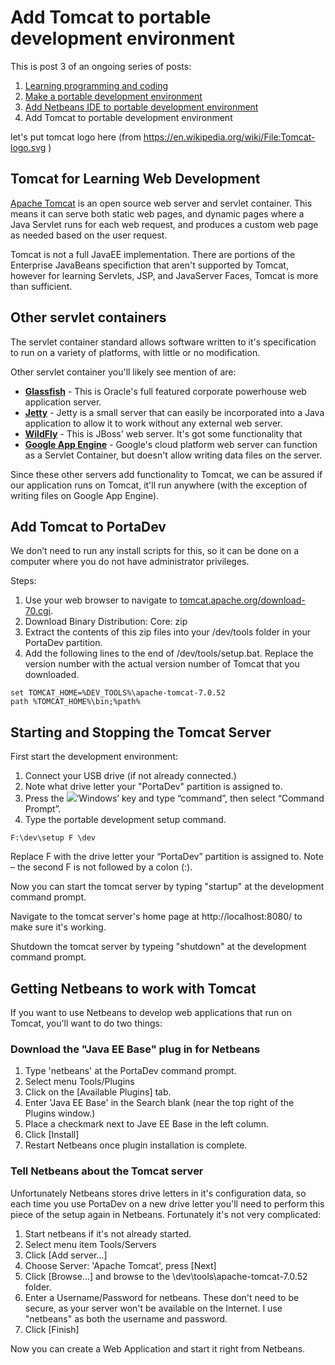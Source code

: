 Add Tomcat to portable development environment
======================================

This is post 3 of an ongoing series of posts:

1. [Learning programming and coding][1]
2. [Make a portable development environment][2]
3. [Add Netbeans IDE to portable development environment][3]
4. Add Tomcat to portable development environment

[1]: http://duckspot.wordpress.com/2014/02/16/learning-programming-and-coding/
[2]: http://duckspot.wordpress.com/2014/02/19/portable-development-environment/
[3]: http://duckspot.wordpress.com/2014/02/20/add-netbeans-ide-to-portable-development/

let's put tomcat logo here (from https://en.wikipedia.org/wiki/File:Tomcat-logo.svg )

Tomcat for Learning Web Development
----------------------------------------------------
[Apache Tomcat] is an open source web server and servlet container.  This means it can serve both static web pages, and dynamic pages where a Java Servlet runs for each web request, and produces a custom web page as needed based on the user request.

Tomcat is not a full JavaEE implementation.  There are portions of the Enterprise JavaBeans specifiction that aren't supported by Tomcat, however for learning Servlets, JSP, and JavaServer Faces, Tomcat is more than sufficient.

Other servlet containers
--------------------------------
The servlet container standard allows software written to it's specification to run on a variety of platforms, with little or no modification.  

Other servlet container you'll likely see mention of are:

* **[Glassfish]** - This is Oracle's full featured corporate powerhouse web application server.
* **[Jetty]** - Jetty is a small server that can easily be incorporated into a Java application to allow it to work without any external web server.
* **[WildFly]** - This is JBoss' web server.  It's got some functionality that 
* **[Google App Engine]** - Google's cloud platform web server can function as a Servlet Container, but doesn't allow writing data files on the server.

[Apache Tomcat]: https://en.wikipedia.org/wiki/Apache_Tomcat (wikipedia.org)
[Glassfish]: https://en.wikipedia.org/wiki/GlassFish (wikipedia.org)
[Jetty]: https://en.wikipedia.org/wiki/Jetty_(web_server) (wikipedia.org)
[WildFly]: https://en.wikipedia.org/wiki/Wildfly (wikipedia.org)
[Google App Engine]: https://en.wikipedia.org/wiki/Google_App_Engine (wikipedia.org)

Since these other servers add functionality to Tomcat, we can be assured if our application runs on Tomcat, it'll run anywhere (with the exception of writing files on Google App Engine).

Add Tomcat to PortaDev
----------------------
We don’t need to run any install scripts for this, so it can be done on a computer where you do not have administrator privileges.

Steps:

1. Use your web browser to navigate to [tomcat.apache.org/download-70.cgi][tcdl].
2. Download Binary Distribution: Core: zip
3. Extract the contents of this zip files into your /dev/tools folder in your PortaDev partition.
4. Add the following lines to the end of /dev/tools/setup.bat.  Replace the version number with the actual version number of Tomcat that you downloaded.
```
set TOMCAT_HOME=%DEV_TOOLS%\apache-tomcat-7.0.52
path %TOMCAT_HOME%\bin;%path%
```

[tcdl]: http://tomcat.apache.org/download-70.cgi

Starting and Stopping the Tomcat Server
---------------------------------------
First start the development environment:

1. Connect your USB drive (if not already connected.)
2. Note what drive letter your "PortaDev" partition is assigned to.
3. Press the ![][windows key]‘Windows’ key and type “command”, then select “Command Prompt”.
4. Type the portable development setup command.
```
F:\dev\setup F \dev
```
Replace F with the drive letter your “PortaDev” partition is assigned to. Note – the second F is not followed by a colon (:).

Now you can start the tomcat server by typing "startup" at the development command prompt.

Navigate to the tomcat server's home page at http://localhost:8080/ to make sure it's working.

Shutdown the tomcat server by typeing "shutdown" at the development command prompt.

[windows key]: http://duckspot.files.wordpress.com/2014/02/windowskey15.png?w=18&h=15

Getting Netbeans to work with Tomcat
------------------------------------

If you want to use Netbeans to develop web applications that run on Tomcat, you'll want to do two things:

### Download the "Java EE Base" plug in for Netbeans

1. Type 'netbeans' at the PortaDev command prompt.  
2. Select menu Tools/Plugins
3. Click on the [Available Plugins] tab.
4. Enter 'Java EE Base' in the Search blank (near the top right of the Plugins window.)
5. Place a checkmark next to Jave EE Base in the left column.
6. Click [Install]
7. Restart Netbeans once plugin installation is complete.
 
### Tell Netbeans about the Tomcat server

Unfortunately Netbeans stores drive letters in it's configuration data, so each time you use PortaDev on a new drive letter you'll need to perform this piece of the setup again in Netbeans.  Fortunately it's not very complicated:
1. Start netbeans if it's not already started.
2. Select menu item Tools/Servers
3. Click [Add server...]
4. Choose Server: 'Apache Tomcat', press [Next]
5. Click [Browse...] and browse to the \dev\tools\apache-tomcat-7.0.52 folder.
6. Enter a Username/Password for netbeans.  These don't need to be secure, as your server won't be available on the Internet.  I use "netbeans" as both the username and password.
7. Click [Finish]

Now you can create a Web Application and start it right from Netbeans.

[post-3]: http://duckspot.wordpress.com/2014/02/20/add-netbeans-ide-to-portable-development/
